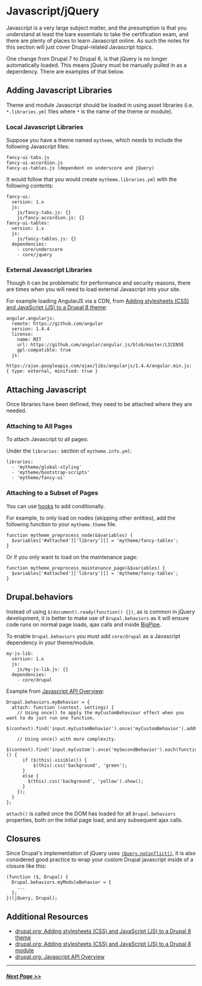 # Javascript/jQuery

Javascript is a very large subject matter, and the presumption is that you
understand at least the bare essentials to take the certification exam, and
there are plenty of places to learn Javascript online. As such the notes for
this section will just cover Drupal-related Javascript topics.

One change from Drupal 7 to Drupal 8, is that jQuery is no longer automatically
loaded. This means jQuery must be manually pulled in as a dependency. There are
examples of that below.

## Adding Javascript Libraries
Theme and module Javascript should be loaded in using asset libraries
(i.e. `*.libraries.yml` files where `*` is the name of the theme or module).

### Local Javascript Libraries

Suppose you have a theme named `mytheme`, which needs to include the
following Javascript files:

```
fancy-ui-tabs.js
fancy-ui-accordion.js
fancy-ui-tables.js (dependent on underscore and jQuery)
```

It would follow that you would create `mytheme.libraries.yml` with the following contents:
```
fancy-ui:
  version: 1.x
  js:
    js/fancy-tabs.js: {}
    js/fancy-accordion.js: {}
fancy-ui-tables:
  version: 1.x
  js:
    js/fancy-tables.js: {}
  dependencies:
    - core/underscore
    - core/jquery
```

### External Javascript Libraries
Though it can be problematic for performance and security reasons, there are times when you will need to load external Javascript into your site.

For example loading AngularJS via a CDN, from [Adding stylesheets (CSS) and JavaScript (JS) to a Drupal 8 theme](https://www.drupal.org/docs/8/theming-drupal-8/adding-stylesheets-css-and-javascript-js-to-a-drupal-8-theme):
```
angular.angularjs:
  remote: https://github.com/angular
  version: 1.4.4
  license:
    name: MIT
    url: https://github.com/angular/angular.js/blob/master/LICENSE
    gpl-compatible: true
  js:
    https://ajax.googleapis.com/ajax/libs/angularjs/1.4.4/angular.min.js: { type: external, minified: true }
```

## Attaching Javascript
Once libraries have been defined, they need to be attached where they are needed.

### Attaching to All Pages
To attach Javascript to all pages:

Under the `libraries:` section of `mytheme.info.yml`:
```
libraries:
  - 'mytheme/global-styling'
  - 'mytheme/bootstrap-scripts'
  - 'mytheme/fancy-ui'
```

### Attaching to a Subset of Pages
You can use [hooks](https://api.drupal.org/api/drupal/core%21core.api.php/group/hooks/8.2.x) to add conditionally.

For example, to only load on nodes (skipping other entities), add the following
function to your `mytheme.theme` file.  
```
function mytheme_preprocess_node(&$variables) {
  $variables['#attached']['library'][] = 'mytheme/fancy-tables';
}
```

Or if you only want to load on the maintenance page:
```
function mytheme_preprocess_maintenance_page(&$variables) {
  $variables['#attached']['library'][] = 'mytheme/fancy-tables';
}
```

## Drupal.behaviors

Instead of using `$(document).ready(function() {})`, as is common in jQuery
development, it is better to make use of `Drupal.behaviors` as it will ensure
code runs on normal page loads, ajax calls and inside [BigPipe](https://www.drupal.org/docs/8/core/modules/bigpipe/overview).

To enable `Drupal.behaviors` you must add `core/drupal` as a Javascript dependency in your theme/module.

```
my-js-lib:
  version: 1.x
  js:
    js/my-js-lib.js: {}
  dependencies:
    - core/drupal
```


Example from [Javascript API Overview](https://www.drupal.org/docs/8/api/javascript-api/javascript-api-overview):
```
Drupal.behaviors.myBehavior = {
  attach: function (context, settings) {
    // Using once() to apply the myCustomBehaviour effect when you want to do just run one function.
    $(context).find('input.myCustomBehavior').once('myCustomBehavior').addClass('processed');

    // Using once() with more complexity.
    $(context).find('input.myCustom').once('mySecondBehavior').each(function () {
      if ($(this).visible()) {
          $(this).css('background', 'green');
      }
      else {
        $(this).css('background', 'yellow').show();
      }
    });
  }
};
```

`attach()` is called once the DOM has loaded for all `Drupal.behaviors` properties,
both on the initial page load, and any subsequent ajax calls.

## Closures
Since Drupal's implementation of jQuery uses [`jQuery.noConflict()`](https://api.jquery.com/jquery.noconflict/), it is also
considered good practice to wrap your custom Drupal javascript inside of a
closure like this:

```
(function ($, Drupal) {
  Drupal.behaviors.myModuleBehavior = {
    ...
  };
})(jQuery, Drupal);
```

## Additional Resources

- [drupal.org: Adding stylesheets (CSS) and JavaScript (JS) to a Drupal 8 theme](https://www.drupal.org/docs/8/theming-drupal-8/adding-stylesheets-css-and-javascript-js-to-a-drupal-8-theme)
- [drupal.org: Adding stylesheets (CSS) and JavaScript (JS) to a Drupal 8 module](https://www.drupal.org/docs/8/creating-custom-modules/adding-stylesheets-css-and-javascript-js-to-a-drupal-8-module)
- [drupal.org: Javascript API Overview](https://www.drupal.org/docs/8/api/javascript-api/javascript-api-overview)

---

##### [Next Page >>](1.3-git.md)

